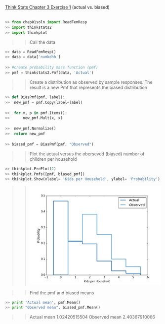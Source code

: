 [Think Stats Chapter 3 Exercise 1](http://greenteapress.com/thinkstats2/html/thinkstats2004.html#toc31) (actual vs. biased)
>>
```python

>> from chap01soln import ReadFemResp
>> import thinkstats2
>> import thinkplot
```
>> Call the data
```python
>> data = ReadFemResp()
>> data = data['numkdhh']

>> #create probability mass function (pmf)
>> pmf = thinkstats2.Pmf(data, 'Actual')
```
>> Create a distribution as observed by sample responses.
>> The result is a new Pmf that represents the biased distribution
```python
>> def BiasPmf(pmf, label):
>> 	new_pmf = pmf.Copy(label=label)

>> 	for x, p in pmf.Items():
>> 		new_pmf.Mult(x, x)

>> 	new_pmf.Normalize()
>>	return new_pmf

>> biased_pmf = BiasPmf(pmf, "Observed")
```
>> Plot the actual versus the oberseved (biased) number of children per household
```python
>> thinkplot.PrePlot(2)
>> thinkplot.Pmfs([pmf, biased_pmf])
>> thinkplot.Show(xlabel= 'Kids per Household', ylabel= 'Probability')
```
>> ![Graph](https://github.com/anaelisagentle/dsp/blob/master/img/figure_1.png)

>> Find the pmf and biased means
```python
>> print 'Actual mean', pmf.Mean()
>> print "Observed mean", biased_pmf.Mean()
```
>> Actual mean 1.02420515504
>> Observed mean 2.40367910066
